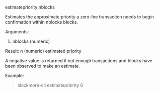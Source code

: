 estimatepriority nblocks

Estimates the approximate priority a zero-fee transaction needs to begin
confirmation within nblocks blocks.

Arguments:
1. nblocks     (numeric)

Result:
n              (numeric) estimated priority

A negative value is returned if not enough transactions and blocks
have been observed to make an estimate.

Example:
> blackmore-cli estimatepriority 6

